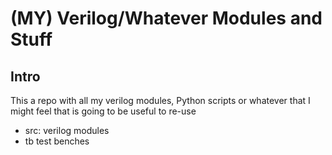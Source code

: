 # (MY) Verilog/Whatever Modules and Stuff

## Intro

This a repo with all my verilog modules, Python scripts or whatever that I might feel that is going to be useful to re-use

- src: verilog modules
- tb test benches



